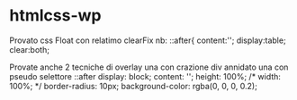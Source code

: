 # htmlcss-wp

Provato css Float con relatimo clearFix
  nb:
    ::after{
    content:'';
    display:table;
    clear:both;
    
    
Provate anche 2 tecniche di overlay
  una con crazione div annidato
  una con pseudo selettore ::after
    display: block;
    content: '';
    height: 100%;
    /* width: 100%; */
    border-radius: 10px;
    background-color: rgba(0, 0, 0, 0.2);
